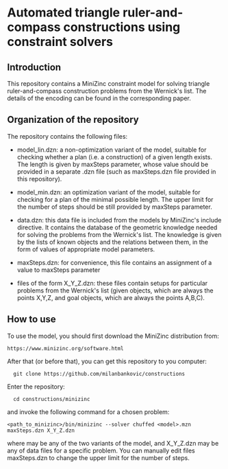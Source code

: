# Automated triangle ruler-and-compass constructions using constraint solvers

## Introduction

This repository contains a MiniZinc constraint model for solving
triangle ruler-and-compass construction problems from the Wernick's
list. The details of the encoding can be found in the corresponding
paper.

## Organization of the repository

The repository contains the following files:

- model_lin.dzn: a non-optimization variant of the model, suitable for
  checking whether a plan (i.e. a construction) of a given length
  exists. The length is given by maxSteps parameter, whose value
  should be provided in a separate .dzn file (such as maxSteps.dzn
  file provided in this repository).

- model_min.dzn: an optimization variant of the model, suitable for
  checking for a plan of the minimal possible length. The upper limit
  for the number of steps should be still provided by maxSteps
  parameter.

- data.dzn: this data file is included from the models by MiniZinc's
  include directive. It contains the database of the geometric
  knowledge needed for solving the problems from the Wernick's list.
  The knowledge is given by the lists of known objects and the
  relations between them, in the form of values of appropriate model
  parameters.

- maxSteps.dzn: for convenience, this file contains an assignment of
  a value to maxSteps parameter

- files of the form X_Y_Z.dzn: these files contain setups for
  particular problems from the Wernick's list (given objects, which
  are always the points X,Y,Z, and goal objects, which are always the
  points A,B,C).

## How to use

To use the model, you should first download the MiniZinc distribution
from:

	https://www.minizinc.org/software.html

After that (or before that), you can get this repository to you computer:

      git clone https://github.com/milanbankovic/constructions

Enter the repository:

      cd constructions/minizinc

and invoke the following command for a chosen problem:

    <path_to_minizinc>/bin/minizinc --solver chuffed <model>.mzn maxSteps.dzn X_Y_Z.dzn

where <model> may be any of the two variants of the model, and
X_Y_Z.dzn may be any of data files for a specific problem. You can
manually edit files maxSteps.dzn to change the upper limit
for the number of steps.
